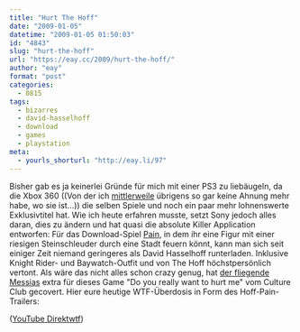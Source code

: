 ```yaml
---
title: "Hurt The Hoff"
date: "2009-01-05"
datetime: "2009-01-05 01:50:03"
id: "4843"
slug: "hurt-the-hoff"
url: "https://eay.cc/2009/hurt-the-hoff/"
author: "eay"
format: "post"
categories:
  - 0815
tags:
  - bizarres
  - david-hasselhoff
  - download
  - games
  - playstation
meta:
  - yourls_shorturl: "http://eay.li/97"
---
```


Bisher gab es ja keinerlei Gründe für mich mit einer PS3 zu liebäugeln, da die Xbox 360 ((Von der ich [mittlerweile](//eay.cc/2008/der-xbox-auf-der-spur/) übrigens so gar keine Ahnung mehr habe, wo sie ist...)) die selben Spiele und noch ein paar mehr lohnenswerte Exklusivtitel hat. Wie ich heute erfahren musste, setzt Sony jedoch alles daran, dies zu ändern und hat quasi die absolute Killer Application entworfen: Für das Download-Spiel [Pain](http://de.playstation.com/games-media/games/detail/item91371/Pain%E2%84%A2/), in dem ihr eine Figur mit einer riesigen Steinschleuder durch eine Stadt feuern könnt, kann man sich seit einiger Zeit niemand geringeres als David Hasselhoff runterladen. Inklusive Knight Rider- und Baywatch-Outfit und von The Hoff höchstpersönlich vertont. Als wäre das nicht alles schon crazy genug, hat [der fliegende Messias](//eay.cc/2007/der-fliegende-messias/) extra für dieses Game "Do you really want to hurt me" vom Culture Club gecovert. Hier eure heutige WTF-Überdosis in Form des Hoff-Pain-Trailers:

 ([YouTube Direktwtf](http://de.youtube.com/watch?v=OlUGwsN4g5s))
